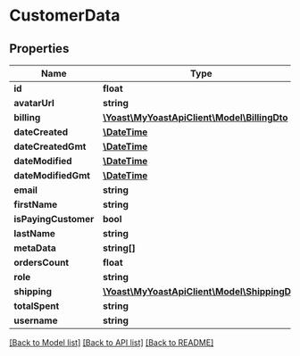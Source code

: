 # CustomerData

## Properties
Name | Type | Description | Notes
------------ | ------------- | ------------- | -------------
**id** | **float** |  | 
**avatarUrl** | **string** |  | [optional] 
**billing** | [**\Yoast\MyYoastApiClient\Model\BillingDto**](BillingDto.md) |  | 
**dateCreated** | [**\DateTime**](\DateTime.md) |  | 
**dateCreatedGmt** | [**\DateTime**](\DateTime.md) |  | 
**dateModified** | [**\DateTime**](\DateTime.md) |  | 
**dateModifiedGmt** | [**\DateTime**](\DateTime.md) |  | 
**email** | **string** |  | 
**firstName** | **string** |  | 
**isPayingCustomer** | **bool** |  | 
**lastName** | **string** |  | 
**metaData** | **string[]** |  | 
**ordersCount** | **float** |  | 
**role** | **string** |  | 
**shipping** | [**\Yoast\MyYoastApiClient\Model\ShippingDto**](ShippingDto.md) |  | 
**totalSpent** | **string** |  | 
**username** | **string** |  | 

[[Back to Model list]](../README.md#documentation-for-models) [[Back to API list]](../README.md#documentation-for-api-endpoints) [[Back to README]](../README.md)


